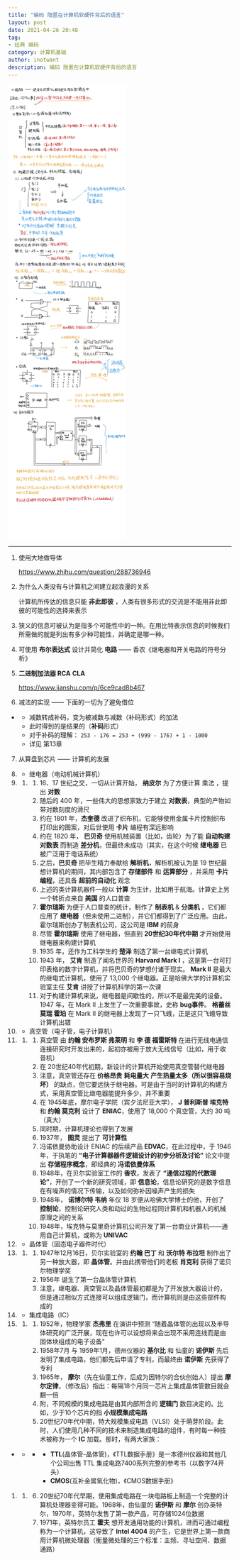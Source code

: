 ```yaml
---
title: "编码 隐匿在计算机软硬件背后的语言" 
layout: post
date: 2021-04-26 20:48
tag:
- 经典 编码
category: 计算机基础
author: inotwant
description: 编码 隐匿在计算机软硬件背后的语言
---
```


![](https://raw.githubusercontent.com/INotWant/INotWant.github.io/master/assets/images/2021-04-26/编码.jpg)

---

1. 使用大地做导体

   https://www.zhihu.com/question/288736946

2. 为什么人类没有与计算机之间建立起浪漫的关系

   计算机所传达的信息只能 **非此即彼** ，人类有很多形式的交流是不能用非此即彼的可能性的选择来表示

3. 狭义的信息可被认为是指多个可能性中的一种。在用比特表示信息的时候我们所需做的就是列出有多少种可能性，并确定是哪一种。

4. 可使用 **布尔表达式** 设计并简化 **电路** —— 香农《继电器和开关电路的符号分析》

5. **二进制加法器 RCA** **CLA**

   https://www.jianshu.com/p/6ce9cad8b467

6. 减法的实现 —— 下面的一切为了避免借位

- - 减数转成补码，变为被减数与减数（补码形式）的加法
  - 此时得到的是结果的（**补码**形式）
  - 对于补码的理解： `253 - 176 = 253 + (999 - 176) + 1 - 1000` 
  - 详见 第13章

7. 从算盘到芯片 —— 计算机的发展

1. - 继电器（电动机械计算机）

1. 1. 1. 16、17 世纪之交，一切从计算开始， **纳皮尔** 为了方便计算 乘法 ，提出 **对数**
      2. 随后的 400 年，一些伟大的思想家致力于建立 **对数表**，典型的产物如带对数刻度的滑尺
      3. 约在 1801 年，**杰奎德** 改进了织布机，它能够使用金属卡片控制织布打印出的图案，对后世使用 **卡片** 编程有深远影响
      4. 约在 1820 年， **巴贝奇** 使用机械装置（比如，齿轮）为了能 **自动构建对数表** 而制造 **差分机**，但最终未成功（其实，在这个时候 **继电器** 已被广泛用于电话系统）
      5. 之后，**巴贝奇** 把毕生精力奉献给 **解析机**，解析机被认为是 19 世纪最想计算机的期间，其内部包含了 **存储部件** 和 **运算部分** ，并采用 **卡片编程**，还具备 **超前的自动化** 观念
      6. 上述的类计算机器件一般以 **计算** 为生计，比如用于航海。计算史上另一个转折点来自 **美国** 的人口普查
      7. **霍尔瑞斯** 为便于人口普查的统计，制作了 **制表机** & **分类机** ，它们都应用了 **继电器**（但未使用二进制），并它们都得到了广泛应用。由此，霍尔瑞斯创办了制表机公司，这公司是 **IBM** 的前身 
      8. 尽管 **霍尔瑞斯** 使用了继电器，但直到 **20世纪30年代中期** 才开始使用继电器来构建计算机
      9. 1935 年，还作为工科学生的 **楚泽** 制造了第一台继电式计算机
      10. 1943 年， **艾肯** 制造了闻名世界的 **Harvard Mark I** ，这是第一台可打印表格的数字计算机，并将巴贝奇的梦想付诸于现实。 **Mark II** 是最大的继电式计算机，使用了 13,000 个继电器。正是哈佛大学的计算机实验室主任 **艾肯** 讲授了计算机科学的第一次课
      11. 对于构建计算机来说，继电器是间歇性的，所以不是最完美的设备。1947 年，在 Mark II 上发生了一次重要事故，史称 **bug事件**。 **格蕾丝 莫瑞 霍珀** 在 Mark II 的继电器上发现了一只飞蛾，正是这只飞蛾导致计算机出错

1. - 真空管（电子管，电子计算机）

1. 1. 1. 真空管 由 **约翰 安布罗斯 弗莱明** 和 **李 德 福雷斯特** 在进行无线电通信连接研究时开发出来的，起初亦被用于放大无线信号（比如，用于收音机）
      2. 在 20世纪40年代初期，新设计的计算机开始使用真空管替代继电器
      3. 注意，真空管还存在 **价格昂贵** **耗电量大** **产生热量太多（所以很容易烧坏）** 的缺点，但它要远快于继电器。可是由于当时的计算机的构建方式，采用真空管比继电器能提升多少，并不重要
      4. 在 1945年底，摩尔电子学院（宾夕法尼亚大学）， **J 普利斯普 埃克特** 和 **约翰 莫克利** 设计了 **ENIAC**，使用了 18,000 个真空管，大约 30 吨（真大）
      5. 同时期，计算机理论也得到了发展
      6. 1937年， **图灵** 提出了 **可计算性** 
      7. 冯诺依曼协助设计 ENIAC 的后续产品 **EDVAC**，在此过程中，于 1946年，于执笔的 **“电子计算器器件逻辑设计的初步分析及讨论”** 论文中提出 **存储程序概念**，即经典的 **冯诺依曼体系** 
      8. 1948年，在贝尔实验室工作的 **香农**，发表了 **“通信过程的代数理论”**，开创了一个新的研究领域，即 **信息论**，信息论研究的是数字信息在有噪声的情况下传输，以及如何弥补因噪声产生的损失
      9. 1948年， **诺博尔特 韦纳** 年仅 18 岁便从哈佛大学博士的他，开创了 **控制论**，控制论研究人类和动过的生物过程同计算机和机器人的机械原理之间的关系
      10. 1948年，埃克特与莫里奇计算机公司开发了第一台商业计算机——通用自己计算机，或称为 **UNIVAC**

1. - 晶体管（固态电子器件时代）

1. 1. 1. 1947年12月16日，贝尔实验室的 **约翰 巴丁** 和 **沃尔特 布拉坦** 制作出了另一种放大器，即 **晶体管**。并由此携带他们的老板 **肖克利** 获得了诺贝尔物理学奖
      2. 1956年 诞生了第一台晶体管计算机
      3. 注意，继电器、真空管以及晶体管最初都是为了开发放大器设计的，但是通过相似方式连接可以组成逻辑门，而计算机则是由这些部件构成的

1. - 集成电路（IC）

1. 1. 1. 1952年，物理学家 **杰弗里** 在演讲中预测 “随着晶体管的出现以及半导体研究的广泛开展，现在也许可以设想将来会出现不采用连线而是由固体块组成的电子设备”
      2. 1958年7月 与 1959年1月，德州仪器的 **基尔比** 和 仙童的 **诺伊斯** 先后发明了集成电路，他们都先后申请了专利，而最终由 **诺伊斯** 先获得了专利
      3. 1965年， **摩尔**（先在仙童工作，后成为因特尔的合伙创始人）提出 **摩尔定律**，（修改后）指出：每隔18个月同一芯片上集成晶体管数目就会翻一倍
      4. 附，不同规模的集成电路是由其内部所含的 **逻辑门** 数目决定的。比如，少于10个芯片的指 **小规模集成电路**
      5. 20世纪70年代中期，特大规模集成电路（VLSI）处于萌芽阶段。此时，人们使用几种不同的技术来制造集成电路的组件，有时每一种技术被称为一个 **IC** 加载。那时，有两大家族：

- - - - **TTL**(晶体管-晶体管)，《TTL数据手册》是一本德州仪器和其他几个公司出售 TTL 集成电路7400系列完整的参考书（以数字74开头）  
      - **CMOS**(互补金属氧化物)，《CMOS数据手册》

1. 1. 6. 20世纪70年代早期，使用集成电路在一块电路板上制造一个完整的计算机处理器变得可能。1968年，由仙童的 **诺伊斯** 和 **摩尔** 创办英特尔，1970年，英特尔发售了第一款产品，可存储1024位数据
      7. 1971年，英特尔员工 **霍夫** 想开发通用功能的计算机，进而可通过编程称为一个计算机，这导致了 **Intel 4004** 的产生，它是世界上第一款商用计算机微处理器（衡量微处理的三个标准：主频、寻址空间、数据通路）